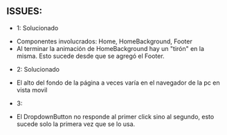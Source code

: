 ## ISSUES:
- 1: Solucionado
* Componentes involucrados: Home, HomeBackground, Footer
* Al terminar la animación de HomeBackground hay un "tirón" en la misma. Esto sucede desde que se agregó el Footer.

- 2: Solucionado
* El alto del fondo de la página a veces varía en el navegador de la pc en vista movil

- 3: 
* El DropdownButton no responde al primer click sino al segundo, esto sucede solo la primera vez que se lo usa.
